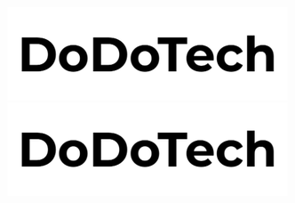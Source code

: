 <!-- banner -->
<a href="https://dodotech.ru" target="_blank" rel="noreferrer">
 <img src="assets/images/banner.png" alt="banner">
</a>

<img src="assets/images/banner.png" alt="banner">
